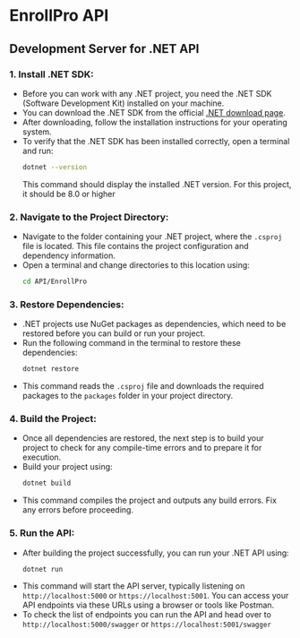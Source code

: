 # EnrollPro API
## Development Server for .NET API

### 1. Install .NET SDK:
- Before you can work with any .NET project, you need the .NET SDK (Software Development Kit) installed on your machine.
- You can download the .NET SDK from the official [.NET download page](https://dotnet.microsoft.com/download).
- After downloading, follow the installation instructions for your operating system.
- To verify that the .NET SDK has been installed correctly, open a terminal and run:
  ```bash
  dotnet --version
  ```
  This command should display the installed .NET version. For this project, it should be 8.0 or higher

### 2. Navigate to the Project Directory:
- Navigate to the folder containing your .NET project, where the `.csproj` file is located. This file contains the project configuration and dependency information.
- Open a terminal and change directories to this location using:
  ```bash
  cd API/EnrollPro
  ```

### 3. Restore Dependencies:
- .NET projects use NuGet packages as dependencies, which need to be restored before you can build or run your project.
- Run the following command in the terminal to restore these dependencies:
  ```bash
  dotnet restore
  ```
- This command reads the `.csproj` file and downloads the required packages to the `packages` folder in your project directory.

### 4. Build the Project:
- Once all dependencies are restored, the next step is to build your project to check for any compile-time errors and to prepare it for execution.
- Build your project using:
  ```bash
  dotnet build
  ```
- This command compiles the project and outputs any build errors. Fix any errors before proceeding.

### 5. Run the API:
- After building the project successfully, you can run your .NET API using:
  ```bash
  dotnet run
  ```
- This command will start the API server, typically listening on `http://localhost:5000` or `https://localhost:5001`. You can access your API endpoints via these URLs using a browser or tools like Postman.
- To check the list of endpoints you can run the API and head over to `http://localhost:5000/swagger` or `https://localhost:5001/swagger`